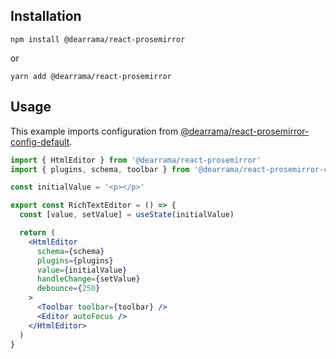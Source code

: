 ## Installation

`npm install @dearrama/react-prosemirror`

or

`yarn add @dearrama/react-prosemirror`

## Usage

This example imports configuration from [@dearrama/react-prosemirror-config-default](https://www.npmjs.com/package/@dearrama/react-prosemirror-config-default).

```jsx
import { HtmlEditor } from '@dearrama/react-prosemirror'
import { plugins, schema, toolbar } from '@dearrama/react-prosemirror-config-default'

const initialValue = '<p></p>'

export const RichTextEditor = () => {
  const [value, setValue] = useState(initialValue)

  return (
    <HtmlEditor
      schema={schema}
      plugins={plugins}
      value={initialValue}
      handleChange={setValue}
      debounce={250}
    >
      <Toolbar toolbar={toolbar} />
      <Editor autoFocus />
    </HtmlEditor>
  )
}
```

